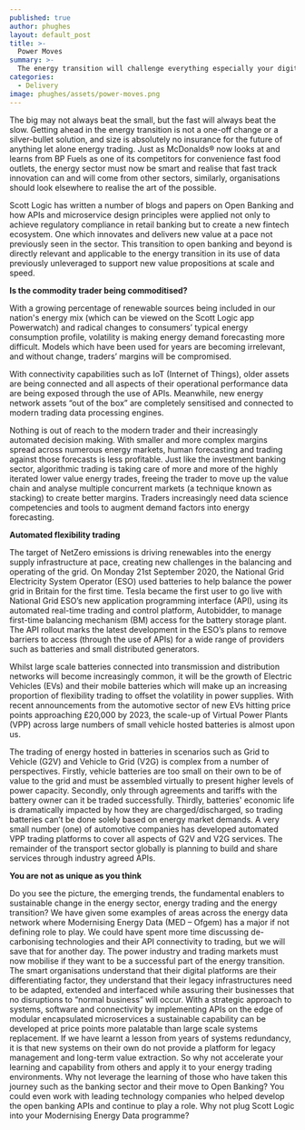 ```yaml
---
published: true
author: phughes
layout: default_post
title: >-
  Power Moves
summary: >- 
  The energy transition will challenge everything especially your digital capabilities. The smart energy leaders are now talking to those who have been down this road before, are you?
categories:
  - Delivery
image: phughes/assets/power-moves.png
---
```


The big may not always beat the small, but the fast will always beat the slow. Getting ahead in the energy transition is not a one-off change or a silver-bullet solution, and size is absolutely no insurance for the future of anything let alone energy trading.
Just as McDonalds® now looks at and learns from BP Fuels as one of its competitors for convenience fast food outlets, the energy sector must now be smart and realise that fast track innovation can and will come from other sectors, similarly, organisations should look elsewhere to realise the art of the possible. 

Scott Logic has written a number of blogs and papers on Open Banking and how APIs and microservice design principles were applied not only to achieve regulatory compliance in retail banking but to create a new fintech ecosystem. One which innovates and delivers new value at a pace not previously seen in the sector. This transition to open banking and beyond is directly relevant and applicable to the energy transition in its use of data previously unleveraged to support new value propositions at scale and speed. 

**Is the commodity trader being commoditised?**

With a growing percentage of renewable sources being included in our nation's energy mix (which can be viewed on the Scott Logic app Powerwatch) and radical changes to consumers’ typical energy consumption profile, volatility is making energy demand forecasting more difficult. Models which have been used for years are becoming irrelevant, and without change, traders’ margins will be compromised. 

With connectivity capabilities such as IoT (Internet of Things), older assets are being connected and all aspects of their operational performance data are being exposed through the use of APIs. Meanwhile, new energy network assets “out of the box” are completely sensitised and connected to modern trading data processing engines. 

Nothing is out of reach to the modern trader and their increasingly automated decision making. With smaller and more complex margins spread across numerous energy markets, human forecasting and trading against those forecasts is less profitable. Just like the investment banking sector, algorithmic trading is taking care of more and more of the highly iterated lower value energy trades, freeing the trader to move up the value chain and analyse multiple concurrent markets (a technique known as stacking) to create better margins. Traders increasingly need data science competencies and tools to augment demand factors into energy forecasting. 

**Automated flexibility trading**

The target of NetZero emissions is driving renewables into the energy supply infrastructure at pace, creating new challenges in the balancing and operating of the grid. On Monday 21st September 2020, the National Grid Electricity System Operator (ESO) used batteries to help balance the power grid in Britain for the first time. Tesla became the first user to go live with National Grid ESO’s new application programming interface (API), using its automated real-time trading and control platform, Autobidder, to manage first-time balancing mechanism (BM) access for the battery storage plant. The API rollout marks the latest development in the ESO’s plans to remove barriers to access (through the use of APIs) for a wide range of providers such as batteries and small distributed generators. 

Whilst large scale batteries connected into transmission and distribution networks will become increasingly common, it will be the growth of Electric Vehicles (EVs) and their mobile batteries which will make up an increasing proportion of flexibility trading to offset the volatility in power supplies. With recent announcements from the automotive sector of new EVs hitting price points approaching £20,000 by 2023, the scale-up of Virtual Power Plants (VPP) across large numbers of small vehicle hosted batteries is almost upon us. 

The trading of energy hosted in batteries in scenarios such as Grid to Vehicle (G2V) and Vehicle to Grid (V2G) is complex from a number of perspectives. Firstly, vehicle batteries are too small on their own to be of value to the grid and must be assembled virtually to present higher levels of power capacity. Secondly, only through agreements and tariffs with the battery owner can it be traded successfully. Thirdly, batteries' economic life is dramatically impacted by how they are charged/discharged, so trading batteries can’t be done solely based on energy market demands. 
A very small number (one) of automotive companies has developed automated VPP trading platforms to cover all aspects of G2V and V2G services. The remainder of the transport sector globally is planning to build and share services through industry agreed APIs. 

**You are not as unique as you think**

Do you see the picture, the emerging trends, the fundamental enablers to sustainable change in the energy sector, energy trading and the energy transition? We have given some examples of areas across the energy data network where Modernising Energy Data (MED – Ofgem) has a major if not defining role to play. We could have spent more time discussing de-carbonising technologies and their API connectivity to trading, but we will save that for another day.
The power industry and trading markets must now mobilise if they want to be a successful part of the energy transition. The smart organisations understand that their digital platforms are their differentiating factor, they understand that their legacy infrastructures need to be adapted, extended and interfaced while assuring their businesses that no disruptions to “normal business” will occur. With a strategic approach to systems, software and connectivity by implementing APIs on the edge of modular encapsulated microservices a sustainable capability can be developed at price points more palatable than large scale systems replacement. If we have learnt a lesson from years of systems redundancy, it is that new systems on their own do not provide a platform for legacy management and long-term value extraction.
So why not accelerate your learning and capability from others and apply it to your energy trading environments. Why not leverage the learning of those who have taken this journey such as the banking sector and their move to Open Banking? You could even work with leading technology companies who helped develop the open banking APIs and continue to play a role. Why not plug Scott Logic into your Modernising Energy Data programme?
